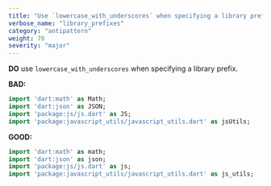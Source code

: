 ```yaml
---
title: "Use `lowercase_with_underscores` when specifying a library prefix"
verbose_name: "library_prefixes"
category: "antipattern"
weight: 70
severity: "major"
---
```

**DO** use `lowercase_with_underscores` when specifying a library prefix.

**BAD:**
```dart
import 'dart:math' as Math;
import 'dart:json' as JSON;
import 'package:js/js.dart' as JS;
import 'package:javascript_utils/javascript_utils.dart' as jsUtils;
```

**GOOD:**
```dart
import 'dart:math' as math;
import 'dart:json' as json;
import 'package:js/js.dart' as js;
import 'package:javascript_utils/javascript_utils.dart' as js_utils;
```


